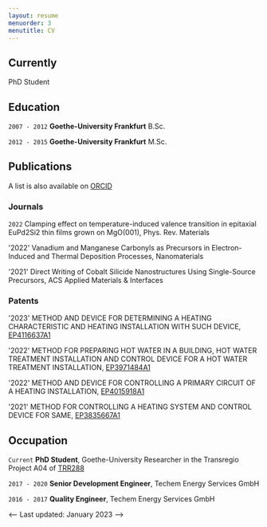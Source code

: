 ```yaml
---
layout: resume
menuorder: 3
menutitle: CV
---
```

## Currently

PhD Student

## Education

`2007 - 2012`
__Goethe-University Frankfurt__
B.Sc.

`2012 - 2015`
__Goethe-University Frankfurt__
M.Sc.


## Publications

 A list is also available on [ORCID](https://orcid.org/0000-0001-5199-2415) 

### Journals

`2022`
Clamping effect on temperature-induced valence transition in epitaxial EuPd2Si2 thin films grown on MgO(001), Phys. Rev. Materials

'2022'
Vanadium and Manganese Carbonyls as Precursors in Electron-Induced and Thermal Deposition Processes, Nanomaterials

'2021'
Direct Writing of Cobalt Silicide Nanostructures Using Single-Source Precursors, ACS Applied Materials & Interfaces  

### Patents

'2023'
METHOD AND DEVICE FOR DETERMINING A HEATING CHARACTERISTIC AND HEATING INSTALLATION WITH SUCH DEVICE, [EP4116637A1](https://worldwide.espacenet.com/patent/search?q=pn%3DEP4116637A1)

'2022'
METHOD FOR PREPARING HOT WATER IN A BUILDING, HOT WATER TREATMENT INSTALLATION AND CONTROL DEVICE FOR A HOT WATER TREATMENT INSTALLATION, [EP3971484A1](https://worldwide.espacenet.com/patent/search?q=pn%3DEP3971484A1)

'2022'
METHOD AND DEVICE FOR CONTROLLING A PRIMARY CIRCUIT OF A HEATING INSTALLATION, [EP4015918A1](https://worldwide.espacenet.com/patent/search?q=pn%3DEP4015918A1)

'2021'
METHOD FOR CONTROLLING A HEATING SYSTEM AND CONTROL DEVICE FOR SAME, [EP3835667A1](https://worldwide.espacenet.com/patent/search?q=pn%3DEP3835667A1) 


## Occupation

`Current`
__PhD Student__, Goethe-University 
Researcher in the Transregio Project A04 of [TRR288](https://transregio288.org/)

`2017 - 2020`
__Senior Development Engineer__, Techem Energy Services GmbH 

`2016 - 2017`
__Quality Engineer__, Techem Energy Services GmbH 




<-- Last updated: January 2023 -->
